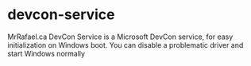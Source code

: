 # devcon-service
MrRafael.ca DevCon Service is a Microsoft DevCon service, for easy initialization on Windows boot. You can disable a problematic driver and start Windows normally
